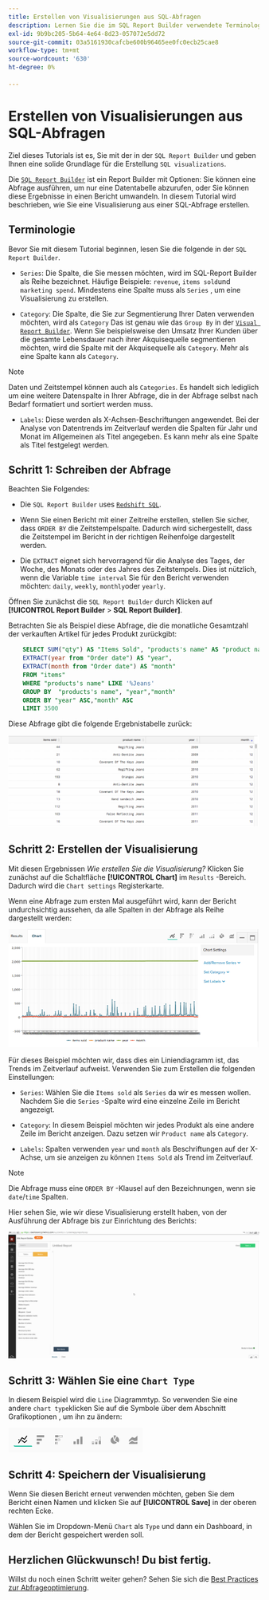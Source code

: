 ```yaml
---
title: Erstellen von Visualisierungen aus SQL-Abfragen
description: Lernen Sie die im SQL Report Builder verwendete Terminologie kennen und erhalten Sie eine solide Grundlage für die Erstellung von SQL-Visualisierungen.
exl-id: 9b9bc205-5b64-4e64-8d23-057072e5dd72
source-git-commit: 03a5161930cafcbe600b96465ee0fc0ecb25cae8
workflow-type: tm+mt
source-wordcount: '630'
ht-degree: 0%

---
```


# Erstellen von Visualisierungen aus SQL-Abfragen

Ziel dieses Tutorials ist es, Sie mit der in der `SQL Report Builder` und geben Ihnen eine solide Grundlage für die Erstellung `SQL visualizations`.

Die [`SQL Report Builder`](../data-analyst/dev-reports/sql-rpt-bldr.md) ist ein Report Builder mit Optionen: Sie können eine Abfrage ausführen, um nur eine Datentabelle abzurufen, oder Sie können diese Ergebnisse in einen Bericht umwandeln. In diesem Tutorial wird beschrieben, wie Sie eine Visualisierung aus einer SQL-Abfrage erstellen.

## Terminologie

Bevor Sie mit diesem Tutorial beginnen, lesen Sie die folgende in der `SQL Report Builder`.

- `Series`: Die Spalte, die Sie messen möchten, wird im SQL-Report Builder als Reihe bezeichnet. Häufige Beispiele: `revenue`, `items sold`und `marketing spend`. Mindestens eine Spalte muss als `Series` , um eine Visualisierung zu erstellen.

- `Category`: Die Spalte, die Sie zur Segmentierung Ihrer Daten verwenden möchten, wird als `Category` Das ist genau wie das `Group By` in der [`Visual Report Builder`](../data-user/reports/ess-rpt-build-visual.md). Wenn Sie beispielsweise den Umsatz Ihrer Kunden über die gesamte Lebensdauer nach ihrer Akquisequelle segmentieren möchten, wird die Spalte mit der Akquisequelle als `Category`. Mehr als eine Spalte kann als `Category`.

>[!NOTE]
>
>Daten und Zeitstempel können auch als `Categories`. Es handelt sich lediglich um eine weitere Datenspalte in Ihrer Abfrage, die in der Abfrage selbst nach Bedarf formatiert und sortiert werden muss.

- `Labels`: Diese werden als X-Achsen-Beschriftungen angewendet. Bei der Analyse von Datentrends im Zeitverlauf werden die Spalten für Jahr und Monat im Allgemeinen als Titel angegeben. Es kann mehr als eine Spalte als Titel festgelegt werden.

## Schritt 1: Schreiben der Abfrage

Beachten Sie Folgendes:

- Die `SQL Report Builder` uses [`Redshift SQL`](https://docs.aws.amazon.com/redshift/latest/dg/c_redshift-and-postgres-sql.html).

- Wenn Sie einen Bericht mit einer Zeitreihe erstellen, stellen Sie sicher, dass `ORDER BY` die Zeitstempelspalte. Dadurch wird sichergestellt, dass die Zeitstempel im Bericht in der richtigen Reihenfolge dargestellt werden.

- Die `EXTRACT` eignet sich hervorragend für die Analyse des Tages, der Woche, des Monats oder des Jahres des Zeitstempels. Dies ist nützlich, wenn die Variable `time interval` Sie für den Bericht verwenden möchten: `daily`, `weekly`, `monthly`oder `yearly`.

Öffnen Sie zunächst die `SQL Report Builder` durch Klicken auf **[!UICONTROL Report Builder** > **SQL Report Builder]**.

Betrachten Sie als Beispiel diese Abfrage, die die monatliche Gesamtzahl der verkauften Artikel für jedes Produkt zurückgibt:

```sql
    SELECT SUM("qty") AS "Items Sold", "products's name" AS "product name",
    EXTRACT(year from "Order date") AS "year",
    EXTRACT(month from "Order date") AS "month"
    FROM "items"
    WHERE "products's name" LIKE '%Jeans'
    GROUP BY  "products's name", "year","month"
    ORDER BY "year" ASC,"month" ASC
    LIMIT 3500
```

Diese Abfrage gibt die folgende Ergebnistabelle zurück:

![](../assets/SQL_results_table.png)

## Schritt 2: Erstellen der Visualisierung

Mit diesen Ergebnissen *Wie erstellen Sie die Visualisierung?* Klicken Sie zunächst auf die Schaltfläche **[!UICONTROL Chart]** im `Results` -Bereich. Dadurch wird die `Chart settings` Registerkarte.

Wenn eine Abfrage zum ersten Mal ausgeführt wird, kann der Bericht undurchsichtig aussehen, da alle Spalten in der Abfrage als Reihe dargestellt werden:

![](../assets/SQL_initial_report_results.png)

Für dieses Beispiel möchten wir, dass dies ein Liniendiagramm ist, das Trends im Zeitverlauf aufweist. Verwenden Sie zum Erstellen die folgenden Einstellungen:

- `Series`: Wählen Sie die `Items sold` als `Series` da wir es messen wollen. Nachdem Sie die `Series` -Spalte wird eine einzelne Zeile im Bericht angezeigt.

- `Category`: In diesem Beispiel möchten wir jedes Produkt als eine andere Zeile im Bericht anzeigen. Dazu setzen wir `Product name` als `Category`.

- `Labels`: Spalten verwenden `year` und `month` als Beschriftungen auf der X-Achse, um sie anzeigen zu können `Items Sold` als Trend im Zeitverlauf.

>[!NOTE]
>
>Die Abfrage muss eine `ORDER BY` -Klausel auf den Bezeichnungen, wenn sie `date`/`time` Spalten.

Hier sehen Sie, wie wir diese Visualisierung erstellt haben, von der Ausführung der Abfrage bis zur Einrichtung des Berichts:

![](../assets/SQL_report_settings.gif)

## Schritt 3: Wählen Sie eine `Chart Type`

In diesem Beispiel wird die `Line` Diagrammtyp. So verwenden Sie eine andere `chart type`klicken Sie auf die Symbole über dem Abschnitt Grafikoptionen , um ihn zu ändern:

![](../assets/Chart_types.png)

## Schritt 4: Speichern der Visualisierung

Wenn Sie diesen Bericht erneut verwenden möchten, geben Sie dem Bericht einen Namen und klicken Sie auf **[!UICONTROL Save]** in der oberen rechten Ecke.

Wählen Sie im Dropdown-Menü `Chart` als `Type` und dann ein Dashboard, in dem der Bericht gespeichert werden soll.

## Herzlichen Glückwunsch! Du bist fertig.

Willst du noch einen Schritt weiter gehen? Sehen Sie sich die [Best Practices zur Abfrageoptimierung](../best-practices/optimizing-your-sql-queries.md).
